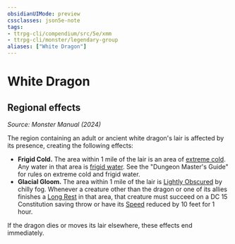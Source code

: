 ```yaml
---
obsidianUIMode: preview
cssclasses: json5e-note
tags:
- ttrpg-cli/compendium/src/5e/xmm
- ttrpg-cli/monster/legendary-group
aliases: ["White Dragon"]
---
```

# White Dragon

## Regional effects
_Source: Monster Manual (2024)_

The region containing an adult or ancient white dragon's lair is affected by its presence, creating the following effects:

- **Frigid Cold.** The area within 1 mile of the lair is an area of [extreme cold](3-Compendium/traps-hazards/extreme-cold-xdmg.md). Any water in that area is [frigid water](3-Compendium/traps-hazards/frigid-water-xdmg.md). See the "Dungeon Master's Guide" for rules on extreme cold and frigid water.  
- **Glacial Gloom.** The area within 1 mile of the lair is [Lightly Obscured](3-Compendium/rules/variant-rules/lightly-obscured-xphb.md) by chilly fog. Whenever a creature other than the dragon or one of its allies finishes a [Long Rest](3-Compendium/rules/variant-rules/long-rest-xphb.md) in that area, that creature must succeed on a DC 15 Constitution saving throw or have its [Speed](3-Compendium/rules/variant-rules/speed-xphb.md) reduced by 10 feet for 1 hour.  

If the dragon dies or moves its lair elsewhere, these effects end immediately.